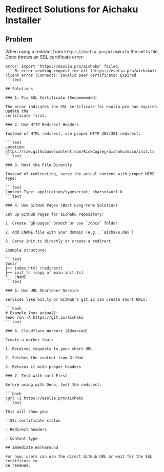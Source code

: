 # Redirect Solutions for Aichaku Installer

## Problem

When using a redirect from `https://esolia.pro/aichaku` to the init.ts file,
Deno throws an SSL certificate error:

````text
error: Import 'https://esolia.pro/aichaku' failed.
    0: error sending request for url (https://esolia.pro/aichaku): client error (Connect): invalid peer certificate: Expired
```text

## Solutions

### 1. Fix SSL Certificate (Recommended)

The error indicates the SSL certificate for esolia.pro has expired. Update the
certificate first.

### 2. Use HTTP Redirect Headers

Instead of HTML redirect, use proper HTTP 302/301 redirect:

```text
Location: https://raw.githubusercontent.com/RickCogley/aichaku/main/init.ts
```text

### 3. Host the File Directly

Instead of redirecting, serve the actual content with proper MIME type:

```text
Content-Type: application/typescript; charset=utf-8
```text

### 4. Use GitHub Pages (Best Long-term Solution)

Set up GitHub Pages for aichaku repository:

1. Create `gh-pages` branch or use `/docs` folder

2. Add CNAME file with your domain (e.g., `aichaku.dev`)

3. Serve init.ts directly or create a redirect

Example structure:

```text
docs/
├── index.html (redirect)
├── init.ts (copy of main init.ts)
└── CNAME
```text

### 5. Use URL Shortener Service

Services like bit.ly or GitHub's git.io can create short URLs:

```bash
# Example (not actual):
deno run -A https://git.io/aichaku
```text

### 6. Cloudflare Workers (Advanced)

Create a worker that:

1. Receives requests to your short URL

2. Fetches the content from GitHub

3. Returns it with proper headers

### 7. Test with curl First

Before using with Deno, test the redirect:

```bash
curl -I https://esolia.pro/aichaku
```text

This will show you:

- SSL certificate status

- Redirect headers

- Content type

## Immediate Workaround

For now, users can use the direct GitHub URL or wait for the SSL certificate to
be renewed.
````
